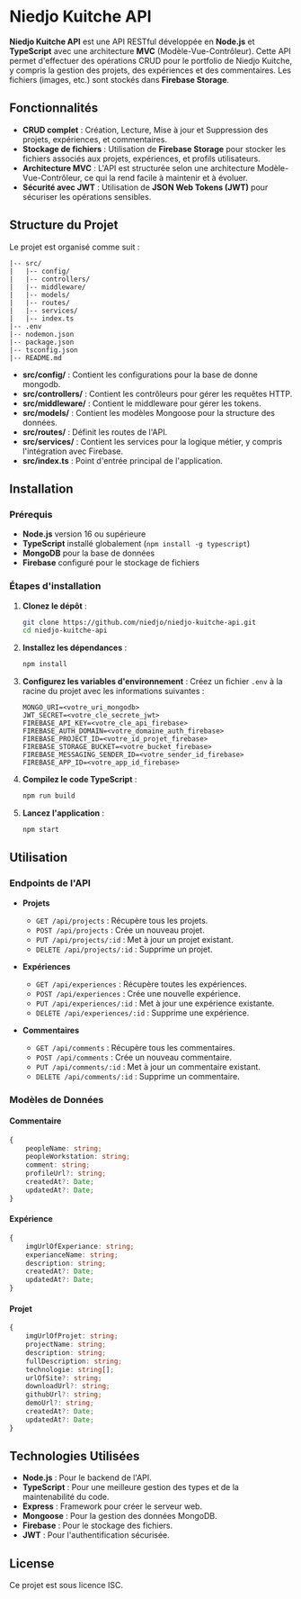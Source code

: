 # Niedjo Kuitche API

**Niedjo Kuitche API** est une API RESTful développée en **Node.js** et **TypeScript** avec une architecture **MVC** (Modèle-Vue-Contrôleur). Cette API permet d'effectuer des opérations CRUD pour le portfolio de Niedjo Kuitche, y compris la gestion des projets, des expériences et des commentaires. Les fichiers (images, etc.) sont stockés dans **Firebase Storage**.

## Fonctionnalités

- **CRUD complet** : Création, Lecture, Mise à jour et Suppression des projets, expériences, et commentaires.
- **Stockage de fichiers** : Utilisation de **Firebase Storage** pour stocker les fichiers associés aux projets, expériences, et profils utilisateurs.
- **Architecture MVC** : L'API est structurée selon une architecture Modèle-Vue-Contrôleur, ce qui la rend facile à maintenir et à évoluer.
- **Sécurité avec JWT** : Utilisation de **JSON Web Tokens (JWT)** pour sécuriser les opérations sensibles.

## Structure du Projet

Le projet est organisé comme suit :

```
|-- src/
|   |-- config/
|   |-- controllers/
|   |-- middleware/
|   |-- models/
|   |-- routes/
|   |-- services/
|   |-- index.ts
|-- .env
|-- nodemon.json
|-- package.json
|-- tsconfig.json
|-- README.md
```

- **src/config/** : Contient les configurations pour la base de donne mongodb.
- **src/controllers/** : Contient les contrôleurs pour gérer les requêtes HTTP.
- **src/middleware/** : Contient le middleware pour gérer les tokens.
- **src/models/** : Contient les modèles Mongoose pour la structure des données.
- **src/routes/** : Définit les routes de l'API.
- **src/services/** : Contient les services pour la logique métier, y compris l'intégration avec Firebase.
- **src/index.ts** : Point d'entrée principal de l'application.

## Installation

### Prérequis

- **Node.js** version 16 ou supérieure
- **TypeScript** installé globalement (`npm install -g typescript`)
- **MongoDB** pour la base de données
- **Firebase** configuré pour le stockage de fichiers

### Étapes d'installation

1. **Clonez le dépôt** :
   ```bash
   git clone https://github.com/niedjo/niedjo-kuitche-api.git
   cd niedjo-kuitche-api
   ```

2. **Installez les dépendances** :
   ```bash
   npm install
   ```

3. **Configurez les variables d'environnement** :
   Créez un fichier `.env` à la racine du projet avec les informations suivantes :
   ```
   MONGO_URI=<votre_uri_mongodb>
   JWT_SECRET=<votre_cle_secrete_jwt>
   FIREBASE_API_KEY=<votre_cle_api_firebase>
   FIREBASE_AUTH_DOMAIN=<votre_domaine_auth_firebase>
   FIREBASE_PROJECT_ID=<votre_id_projet_firebase>
   FIREBASE_STORAGE_BUCKET=<votre_bucket_firebase>
   FIREBASE_MESSAGING_SENDER_ID=<votre_sender_id_firebase>
   FIREBASE_APP_ID=<votre_app_id_firebase>
   ```

4. **Compilez le code TypeScript** :
   ```bash
   npm run build
   ```

5. **Lancez l'application** :
   ```bash
   npm start
   ```

## Utilisation

### Endpoints de l'API

- **Projets**
  - `GET /api/projects` : Récupère tous les projets.
  - `POST /api/projects` : Crée un nouveau projet.
  - `PUT /api/projects/:id` : Met à jour un projet existant.
  - `DELETE /api/projects/:id` : Supprime un projet.

- **Expériences**
  - `GET /api/experiences` : Récupère toutes les expériences.
  - `POST /api/experiences` : Crée une nouvelle expérience.
  - `PUT /api/experiences/:id` : Met à jour une expérience existante.
  - `DELETE /api/experiences/:id` : Supprime une expérience.

- **Commentaires**
  - `GET /api/comments` : Récupère tous les commentaires.
  - `POST /api/comments` : Crée un nouveau commentaire.
  - `PUT /api/comments/:id` : Met à jour un commentaire existant.
  - `DELETE /api/comments/:id` : Supprime un commentaire.

### Modèles de Données

#### Commentaire

```typescript
{
    peopleName: string;
    peopleWorkstation: string;
    comment: string;
    profileUrl?: string;
    createdAt?: Date;
    updatedAt?: Date;
}
```

#### Expérience

```typescript
{
    imgUrlOfExperiance: string;
    experianceName: string;
    description: string;
    createdAt?: Date;
    updatedAt?: Date;
}
```

#### Projet

```typescript
{
    imgUrlOfProjet: string;
    projectName: string;
    description: string;
    fullDescription: string;
    technologie: string[];
    urlOfSite?: string;
    downloadUrl?: string;
    githubUrl?: string;
    demoUrl?: string;
    createdAt?: Date;
    updatedAt?: Date;
}
```

## Technologies Utilisées

- **Node.js** : Pour le backend de l'API.
- **TypeScript** : Pour une meilleure gestion des types et de la maintenabilité du code.
- **Express** : Framework pour créer le serveur web.
- **Mongoose** : Pour la gestion des données MongoDB.
- **Firebase** : Pour le stockage des fichiers.
- **JWT** : Pour l'authentification sécurisée.

## License

Ce projet est sous licence ISC.